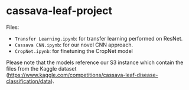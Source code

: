 # cassava-leaf-project

Files:
- `Transfer Learning.ipynb`: for transfer learning performed on ResNet.
- `Cassava CNN.ipynb`: for our novel CNN approach.
- `CropNet.ipynb`: for finetuning the CropNet model

Please note that the models reference our S3 instance which contain the files from the Kaggle dataset (https://www.kaggle.com/competitions/cassava-leaf-disease-classification/data).
